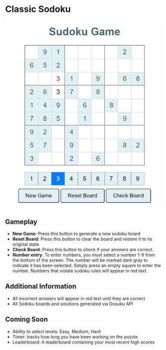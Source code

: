 # Classic Sodoku
![alt text](gameplay.png)

## Gameplay
- **New Game**: Press this button to generate a new sodoku board 
- **Reset Board**: Press this button to clear the board and restore it to its original state 
- **Check Board**: Press this button to check if your answers are correct. 
- **Number entry**: To enter numbers, you must select a number 1-9 from the bottom of the screen. The number will be marked dark gray to indicate it has been selected. Simply press an empty square to enter the number. Numbers that violate sudoku rules will appear in red text. 

## Additional Information
- All incorrect answers will appear in red text until they are correct 
- All Sodoku boards and solutions generated via Dosuku API

## Coming Soon 
- Ability to select levels: Easy, Medium, Hard
- Timer: tracks how long you have been working on the puzzle 
- Leaderboard: A leaderboard containing your most recent high scores



